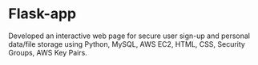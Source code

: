 # Flask-app

Developed an interactive web page for secure user sign-up and personal data/file storage using Python, MySQL, AWS EC2, HTML, CSS, Security Groups, AWS Key Pairs.
